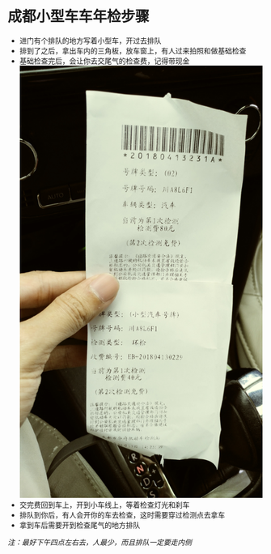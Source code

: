 # 成都小型车车年检步骤
* 进门有个排队的地方写着小型车，开过去排队
* 排到了之后，拿出车内的三角板，放车窗上，有人过来拍照和做基础检查
* 基础检查完后，会让你去交尾气的检查费，记得带现金  
![小票](https://github.com/henerywang/usefultools/blob/master/15236044790021641664232.jpg)
* 交完费回到车上，开到小车线上，等着检查灯光和刹车
* 排队到你后，有人会开你的车去检查，这时需要穿过检测点去拿车
* 拿到车后需要开到检查尾气的地方排队

*注：最好下午四点左右去，人最少，而且排队一定要走内侧*
